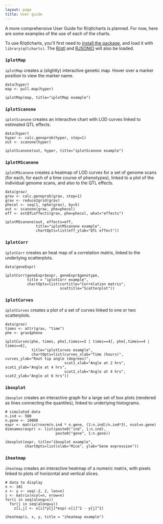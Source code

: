```yaml
---
layout: page
title: User guide
---
```


A more comprehensive User Guide for R/qtlcharts is planned. For now,
here are some examples of the use of each of the charts.

To use R/qtlcharts, you'll first need to
[install the package](installation.html), and load it with
`library(qtlcharts)`. The [R/qtl](http://www.rqtl.org) and
[RJSONIO](http://cran.r-project.org/web/packages/RJSONIO) will also be
loaded.

### `iplotMap`

`iplotMap` creates a (slightly) interactive genetic map. Hover over a
marker position to view the marker name.

    data(hyper)
    map <- pull.map(hyper)

    iplotMap(map, title="iplotMap example")


### `iplotScanone`

`iplotScanone` creates an interactive chart with LOD
curves linked to estimated QTL effects.


    data(hyper)
    hyper <- calc.genoprob(hyper, step=1)
    out <- scanone(hyper)

    iplotScanone(out, hyper, title="iplotScanone example")


### `iplotMScanone`

`iplotMScanone` creates a heatmap of LOD curves for a set of genome
scans (for each, for each of a time course of phenotypes), linked to a
plot of the individual genome scans, and also to the QTL effects.

    data(grav)
    grav <- calc.genoprob(grav, step=1)
    grav <- reduce2grid(grav)
    phecol <- seq(1, nphe(grav), by=5)
    out <- scanone(grav, phe=phecol)
    eff <- estQTLeffects(grav, phe=phecol, what="effects")

    iplotMScanone(out, effects=eff,
                  title="iplotMScanone example",
                  chartOpts=list(eff_ylab="QTL effect"))


### `iplotCorr`

`iplotCorr` creates an heat map of a correlation matrix, linked to the
underlying scatterplots.

    data(geneExpr)

    iplotCorr(geneExpr$expr, geneExpr$genotype,
              title = "iplotCorr example",
              chartOpts=list(cortitle="Correlation matrix",
                             scattitle="Scatterplot"))


### `iplotCurves`

`iplotCurves` creates a plot of a set of curves linked to one or two
scatterplots.

    data(grav)
    times <- attr(grav, "time")
    phe <- grav$pheno

    iplotCurves(phe, times, phe[,times==2 | times==4], phe[,times==4 | times==6],
                title="iplotCurves example",
                chartOpts=list(curves_xlab="Time (hours)", curves_ylab="Root tip angle (degrees)",
                               scat1_xlab="Angle at 2 hrs", scat1_ylab="Angle at 4 hrs",
                               scat2_xlab="Angle at 4 hrs", scat2_ylab="Angle at 6 hrs"))


### `iboxplot`

`iboxplot` creates an interactive graph for a large set of box plots
(rendered as lines connecting the quantiles), linked to underlying
histograms.

    # simulated data
    n.ind <- 500
    n.gene <- 10000
    expr <- matrix(rnorm(n.ind * n.gene, (1:n.ind)/n.ind*3), ncol=n.gene)
    dimnames(expr) <- list(paste0("ind", 1:n.ind),
                           paste0("gene", 1:n.gene))

    iboxplot(expr, title="iboxplot example",
             chartOpts=list(xlab="Mice", ylab="Gene expression"))

### `iheatmap`

`iheatmap` creates an interactive heatmap of a numeric matrix, with
pixels linked to plots of horizontal and vertical slices.

    # data to display
    n <- 101
    x <- y <- seq(-2, 2, len=n)
    z <- matrix(ncol=n, nrow=n)
    for(i in seq(along=x))
      for(j in seq(along=y))
        z[i,j] <- x[i]*y[j]*exp(-x[i]^2 - y[j]^2)

    iheatmap(z, x, y, title = "iheatmap example")
